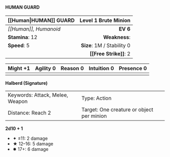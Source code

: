#### HUMAN GUARD

| [[Human\|HUMAN]] GUARD |   **Level 1 Brute Minion** |
| :--------------------- | -------------------------: |
| *[[Human]], Humanoid*  |                   **EV 6** |
| **Stamina**: 12        |              **Weakness**: |
| **Speed**: 5           | **Size**: 1M / Stability 0 |
|                        |     **[[Free Strike]]**: 2 |

| **Might** +1 | **Agility** 0 | **Reason** 0 | **Intuition** 0 | **Presence** 0 |
| ------------ | ------------- | ------------ | --------------- | -------------- |
|              |               |              |                 |                |

**Halberd (Signature)**

|                                 |                                           |
| :------------------------------ | :---------------------------------------- |
| Keywords: Attack, Melee, Weapon | Type: Action                              |
| Distance: Reach 2               | Target: One creature or object per minion |

**2d10 + 1**

- ✦ ≤11: 2 damage
- ★ 12–16: 5 damage
- ✸ 17+: 6 damage
